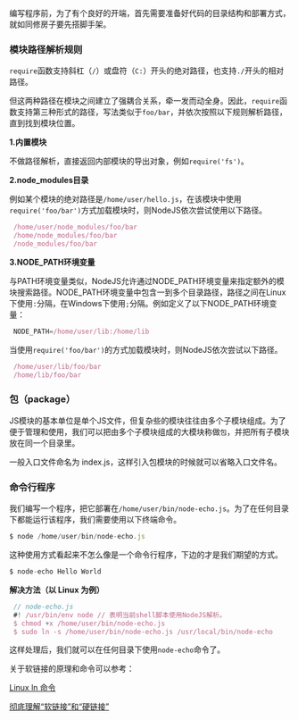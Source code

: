 编写程序前，为了有个良好的开端，首先需要准备好代码的目录结构和部署方式，就如同修房子要先搭脚手架。



### 模块路径解析规则

`require`函数支持斜杠（`/`）或盘符（`C:`）开头的绝对路径，也支持`./`开头的相对路径。

但这两种路径在模块之间建立了强耦合关系，牵一发而动全身。因此，`require`函数支持第三种形式的路径，写法类似于`foo/bar`，并依次按照以下规则解析路径，直到找到模块位置。



**1.内置模块**

不做路径解析，直接返回内部模块的导出对象，例如`require('fs')`。

**2.node_modules目录**

例如某个模块的绝对路径是`/home/user/hello.js`，在该模块中使用`require('foo/bar')`方式加载模块时，则NodeJS依次尝试使用以下路径。

```js
 /home/user/node_modules/foo/bar
 /home/node_modules/foo/bar
 /node_modules/foo/bar
```

**3.NODE_PATH环境变量**

与PATH环境变量类似，NodeJS允许通过NODE_PATH环境变量来指定额外的模块搜索路径。NODE_PATH环境变量中包含一到多个目录路径，路径之间在Linux下使用`:`分隔，在Windows下使用`;`分隔。例如定义了以下NODE_PATH环境变量：

```js
 NODE_PATH=/home/user/lib:/home/lib
```

当使用`require('foo/bar')`的方式加载模块时，则NodeJS依次尝试以下路径。

```js
 /home/user/lib/foo/bar
 /home/lib/foo/bar
```

### 包（package）

JS模块的基本单位是单个JS文件，但复杂些的模块往往由多个子模块组成。为了便于管理和使用，我们可以把由多个子模块组成的大模块称做`包`，并把所有子模块放在同一个目录里。

一般入口文件命名为 index.js，这样引入包模块的时候就可以省略入口文件名。



### 命令行程序

我们编写一个程序，把它部署在`/home/user/bin/node-echo.js`。为了在任何目录下都能运行该程序，我们需要使用以下终端命令。

```js
$ node /home/user/bin/node-echo.js
```

这种使用方式看起来不怎么像是一个命令行程序，下边的才是我们期望的方式。

```js
$ node-echo Hello World
```



**解决方法（以 Linux 为例）**

```js
 // node-echo.js 
 #! /usr/bin/env node // 表明当前shell脚本使用NodeJS解析。
 $ chmod +x /home/user/bin/node-echo.js
 $ sudo ln -s /home/user/bin/node-echo.js /usr/local/bin/node-echo
```

这样处理后，我们就可以在任何目录下使用`node-echo`命令了。



关于软链接的原理和命令可以参考：

[Linux ln 命令](https://www.cnblogs.com/sparkdev/p/11275722.html)

[彻底理解“软链接”和“硬链接”](http://ybin.cc/linux/soft-link-vs-hard-link/)